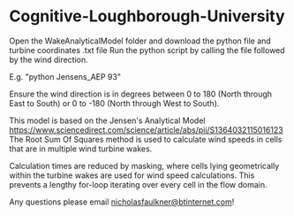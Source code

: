 # Cognitive-Loughborough-University
Open the WakeAnalyticalModel folder and download the python file and turbine coordinates .txt file
Run the python script by calling the file followed by the wind direction. 

E.g. "python Jensens_AEP 93" 

Ensure the wind direction is in degrees between 0 to 180 (North through East to South)  or 0 to -180 (North through West to South). 

This model is based on the Jensen's Analytical Model https://www.sciencedirect.com/science/article/abs/pii/S1364032115016123 
The Root Sum Of Squares method is used to calculate wind speeds in cells that are in multiple wind turbine wakes.

Calculation times are reduced by masking, where cells lying geometrically within the turbine wakes are used for wind speed calculations. This prevents a lengthy for-loop iterating over every cell in the flow domain.

Any questions please email nicholasfaulkner@btinternet.com!
